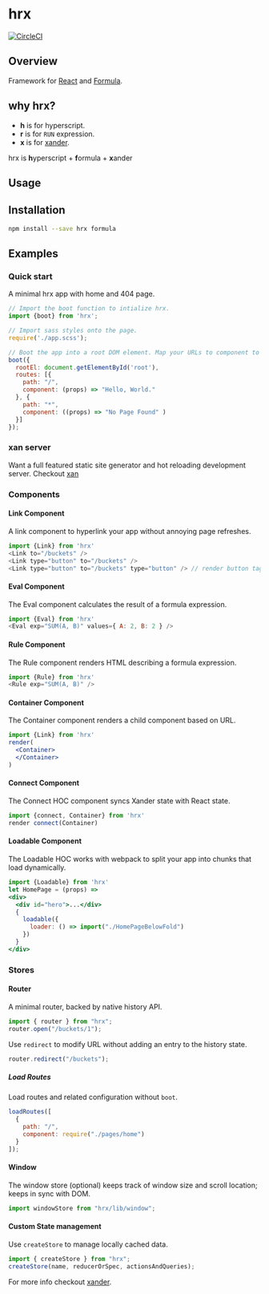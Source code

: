 # hrx

[![CircleCI](https://circleci.com/gh/FormBucket/hrx.svg?style=svg)](https://circleci.com/gh/FormBucket/hrx)

## Overview

Framework for [React](https://github.com/facebook/react) and [Formula](https://github.com/FormBucket/formula).

## why hrx?

* **h** is for hyperscript.
* **r** is for `RUN` expression.
* **x** is for [xander](https://github.com/FormBucket/xander).

hrx is **h**yperscript + **f**ormula + **x**ander

## Usage

## Installation

```sh
npm install --save hrx formula
```

## Examples

### Quick start

A minimal hrx app with home and 404 page.

```js
// Import the boot function to intialize hrx.
import {boot} from 'hrx';

// Import sass styles onto the page.
require('./app.scss');

// Boot the app into a root DOM element. Map your URLs to component to render.
boot({
  rootEl: document.getElementById('root'),
  routes: [{
    path: "/",
    component: (props) => "Hello, World."
  }, {
    path: "*",
    component: ((props) => "No Page Found" )
  }]
});
```

### xan server

Want a full featured static site generator and hot reloading development server. Checkout [xan](https://github.com/FormBucket/xan)

### Components

#### Link Component

A link component to hyperlink your app without annoying page refreshes.

```js
import {Link} from 'hrx'
<Link to="/buckets" />
<Link type="button" to="/buckets" />
<Link type="button" to="/buckets" type="button" /> // render button tag instead of a
```

#### Eval Component

The Eval component calculates the result of a formula expression.

```js
import {Eval} from 'hrx'
<Eval exp="SUM(A, B)" values={ A: 2, B: 2 } />
```

#### Rule Component

The Rule component renders HTML describing a formula expression.

```js
import {Rule} from 'hrx'
<Rule exp="SUM(A, B)" />
```

#### Container Component

The Container component renders a child component based on URL.

```jsx
import {Link} from 'hrx'
render(
  <Container>
  </Container>
)
```
#### Connect Component

The Connect HOC component syncs Xander state with React state.

```jsx
import {connect, Container} from 'hrx'
render connect(Container)
```

#### Loadable Component

The Loadable HOC works with webpack to split your app into chunks that load dynamically.

```jsx
import {Loadable} from 'hrx'
let HomePage = (props) =>
<div>
  <div id="hero">...</div>
  {
    loadable({
      loader: () => import("./HomePageBelowFold")
    })
  }
</div>
```

### Stores

#### Router

A minimal router, backed by native history API.

```js
import { router } from "hrx";
router.open("/buckets/1");
```

Use `redirect` to modify URL without adding an entry to the history state.

```js
router.redirect("/buckets");
```

##### Load Routes

Load routes and related configuration without `boot`.

```js
loadRoutes([
  {
    path: "/",
    component: require("./pages/home")
  }
]);
```

#### Window

The window store (optional) keeps track of window size and scroll location; keeps in sync with DOM.

```js
import windowStore from "hrx/lib/window";
```

#### Custom State management

Use `createStore` to manage locally cached data.

```js
import { createStore } from "hrx";
createStore(name, reducerOrSpec, actionsAndQueries);
```

For more info checkout [xander](https://github.com/FormBucket/xander).
